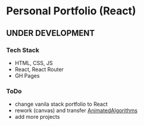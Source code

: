 # Personal Portfolio (React)

## UNDER DEVELOPMENT

### Tech Stack
- HTML, CSS, JS
- React, React Router
- GH Pages



### ToDo
- change vanila stack portfolio to React
- rework (canvas) and transfer [AnimatedAlgorithms](https://github.com/rafaelmikayelyan/animated-algorithms)
- add more projects
